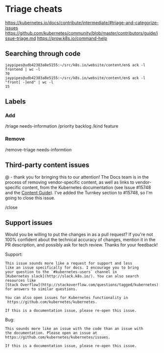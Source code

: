 # Triage cheats

https://kubernetes.io/docs/contribute/intermediate/#triage-and-categorize-issues
https://github.com/kubernetes/community/blob/master/contributors/guide/issue-triage.md
https://prow.k8s.io/command-help

## Searching through code
```
jaypipes@udb42383a8e5155:~/src/k8s.io/website/content/en$ ack -l frontend | wc -l
70
jaypipes@udb42383a8e5155:~/src/k8s.io/website/content/en$ ack -l "front[ -]end" | wc -l
15
```

## Labels
### Add
/triage needs-information
/priority backlog
/kind feature

### Remove
/remove-triage needs-informtion

## Third-party content issues
@<username> - thank you for bringing this to our attention! The Docs team is in the process of removing vendor-specific content, as well as links to vendor-specific content, from the Kubernetes documentation (see Issue #15748  and the [Content Guide](https://kubernetes.io/docs/contribute/style/content-guide/)). I've added the Turnkey section to #15748, so I'm going to close this issue.

/close

## Support issues

Would you be willing to put the changes in as a pull request? If you're not 100% confident about the technical accuracy of changes, mention it in the PR description, and possibly ask for tech review.
Thanks for your feedback!

Support:
```
This issue sounds more like a request for support and less
like an issue specifically for docs. I encourage you to bring
your question to the `#kubernetes-users` channel in
[Kubernetes slack](http://slack.k8s.io/). You can also search
resources like
[Stack Overflow](http://stackoverflow.com/questions/tagged/kubernetes)
for answers to similar questions.

You can also open issues for Kubernetes functionality in
 https://github.com/kubernetes/kubernetes.

If this is a documentation issue, please re-open this issue.
```

Bug:
```
This sounds more like an issue with the code than an issue with
the documentation. Please open an issue at
https://github.com/kubernetes/kubernetes/issues.

If this is a documentation issue, please re-open this issue.
```
